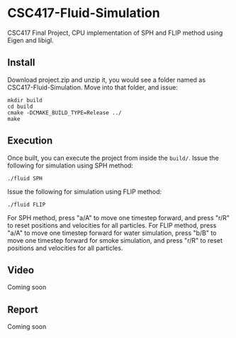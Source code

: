 # CSC417-Fluid-Simulation
CSC417 Final Project, CPU implementation of SPH and FLIP method using Eigen and libigl.

## Install
Download project.zip and unzip it, you would see a folder named as CSC417-Fluid-Simulation. Move into that folder, and issue:

```
mkdir build
cd build
cmake -DCMAKE_BUILD_TYPE=Release ../
make
```

## Execution
Once built, you can execute the project from inside the `build/`. Issue the following for simulation using SPH method:
```
./fluid SPH
```
Issue the following for simulation using FLIP method:
```
./fluid FLIP
```

For SPH method, press "a/A" to move one timestep forward, and press "r/R" to reset positions and velocities for all particles.
For FLIP method, press "a/A" to move one timestep forward for water simulation, press "b/B" to move one timestep forward for smoke simulation, and press "r/R" to reset positions and velocities for all particles.
## Video
Coming soon

## Report 
Coming soon
